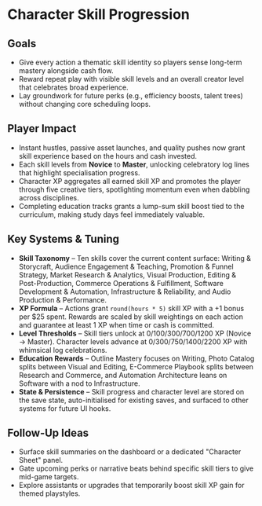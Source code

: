 # Character Skill Progression

## Goals
- Give every action a thematic skill identity so players sense long-term mastery alongside cash flow.
- Reward repeat play with visible skill levels and an overall creator level that celebrates broad experience.
- Lay groundwork for future perks (e.g., efficiency boosts, talent trees) without changing core scheduling loops.

## Player Impact
- Instant hustles, passive asset launches, and quality pushes now grant skill experience based on the hours and cash invested.
- Each skill levels from **Novice** to **Master**, unlocking celebratory log lines that highlight specialisation progress.
- Character XP aggregates all earned skill XP and promotes the player through five creative tiers, spotlighting momentum even when dabbling across disciplines.
- Completing education tracks grants a lump-sum skill boost tied to the curriculum, making study days feel immediately valuable.

## Key Systems & Tuning
- **Skill Taxonomy** – Ten skills cover the current content surface: Writing & Storycraft, Audience Engagement & Teaching, Promotion & Funnel Strategy, Market Research & Analytics, Visual Production, Editing & Post-Production, Commerce Operations & Fulfillment, Software Development & Automation, Infrastructure & Reliability, and Audio Production & Performance.
- **XP Formula** – Actions grant `round(hours * 5)` skill XP with a +1 bonus per $25 spent. Rewards are scaled by skill weightings on each action and guarantee at least 1 XP when time or cash is committed.
- **Level Thresholds** – Skill tiers unlock at 0/100/300/700/1200 XP (Novice → Master). Character levels advance at 0/300/750/1400/2200 XP with whimsical log celebrations.
- **Education Rewards** – Outline Mastery focuses on Writing, Photo Catalog splits between Visual and Editing, E-Commerce Playbook splits between Research and Commerce, and Automation Architecture leans on Software with a nod to Infrastructure.
- **State & Persistence** – Skill progress and character level are stored on the save state, auto-initialised for existing saves, and surfaced to other systems for future UI hooks.

## Follow-Up Ideas
- Surface skill summaries on the dashboard or a dedicated "Character Sheet" panel.
- Gate upcoming perks or narrative beats behind specific skill tiers to give mid-game targets.
- Explore assistants or upgrades that temporarily boost skill XP gain for themed playstyles.
